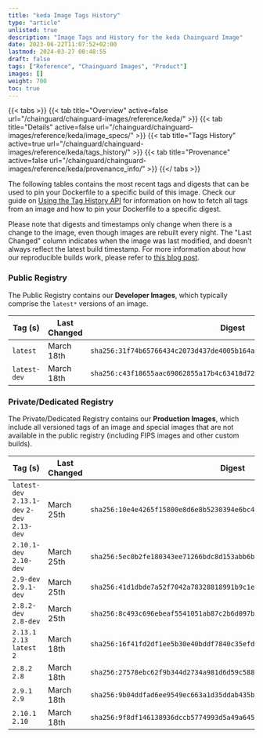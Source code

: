 ```yaml
---
title: "keda Image Tags History"
type: "article"
unlisted: true
description: "Image Tags and History for the keda Chainguard Image"
date: 2023-06-22T11:07:52+02:00
lastmod: 2024-03-27 00:48:55
draft: false
tags: ["Reference", "Chainguard Images", "Product"]
images: []
weight: 700
toc: true
---
```


{{< tabs >}}
{{< tab title="Overview" active=false url="/chainguard/chainguard-images/reference/keda/" >}}
{{< tab title="Details" active=false url="/chainguard/chainguard-images/reference/keda/image_specs/" >}}
{{< tab title="Tags History" active=true url="/chainguard/chainguard-images/reference/keda/tags_history/" >}}
{{< tab title="Provenance" active=false url="/chainguard/chainguard-images/reference/keda/provenance_info/" >}}
{{</ tabs >}}

The following tables contains the most recent tags and digests that can be used to pin your Dockerfile to a specific build of this image. Check our guide on [Using the Tag History API](/chainguard/chainguard-images/using-the-tag-history-api/) for information on how to fetch all tags from an image and how to pin your Dockerfile to a specific digest.

Please note that digests and timestamps only change when there is a change to the image, even though images are rebuilt every night. The "Last Changed" column indicates when the image was last modified, and doesn't always reflect the latest build timestamp. For more information about how our reproducible builds work, please refer to [this blog post](https://www.chainguard.dev/unchained/reproducing-chainguards-reproducible-image-builds).

### Public Registry
The Public Registry contains our **Developer Images**, which typically comprise the `latest*` versions of an image.

| Tag (s)       | Last Changed | Digest                                                                    |
|---------------|--------------|---------------------------------------------------------------------------|
|  `latest`     | March 18th   | `sha256:31f74b65766434c2073d437de4005b164ae47e23953c48f525e05936ffd9c761` |
|  `latest-dev` | March 18th   | `sha256:c43f18655aac69062855a17b4c63418d723c54590aba1ac547b2565f99495da9` |


### Private/Dedicated Registry
The Private/Dedicated Registry contains our **Production Images**, which include all versioned tags of an image and special images that are not available in the public registry (including FIPS images and other custom builds).

| Tag (s)                                       | Last Changed | Digest                                                                    |
|-----------------------------------------------|--------------|---------------------------------------------------------------------------|
|  `latest-dev` `2.13.1-dev` `2-dev` `2.13-dev` | March 25th   | `sha256:10e4e4265f15800e8d6e8b5230394e6bc4a77e8b8afa77cbcd198611977d6b3d` |
|  `2.10.1-dev` `2.10-dev`                      | March 25th   | `sha256:5ec0b2fe180343ee71266bdc8d153abb6ba4c39a4f6e2b86986ab6b7ea61fd21` |
|  `2.9-dev` `2.9.1-dev`                        | March 25th   | `sha256:41d1dbde7a52f7042a78328818991b9c1ee2fbeab045a50119290d37c197e349` |
|  `2.8.2-dev` `2.8-dev`                        | March 25th   | `sha256:8c493c696ebeaf5541051ab87c2b6d097b32f61d4f0408c646c1011b1c821de9` |
|  `2.13.1` `2.13` `latest` `2`                 | March 18th   | `sha256:16f41fd2df1ee5b30e40bddf7840c35efd2d2b0ad28e06e62461fb5c1d0dbe3d` |
|  `2.8.2` `2.8`                                | March 18th   | `sha256:27578ebc62f9b344d2734a981d6d59c58899a794b5a11749e921c95a548bb500` |
|  `2.9.1` `2.9`                                | March 18th   | `sha256:9b04ddfad6ee9549ec663a1d35ddab435bfef184267a50aa8f277da7ad6e33b1` |
|  `2.10.1` `2.10`                              | March 18th   | `sha256:9f8df146138936dccb5774993d5a49a6459f4f2a54ef0fdc51411d1d4dd75d51` |

